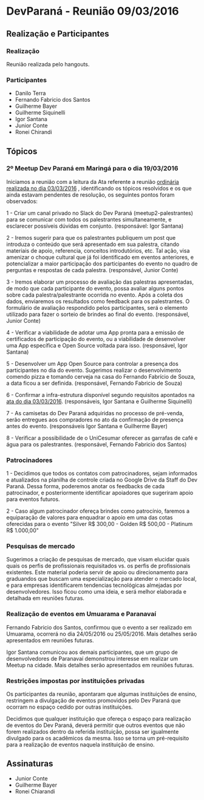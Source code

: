 # DevParaná - Reunião 09/03/2016

## Realização e Participantes
### Realização
Reunião realizada pelo hangouts.

### Participantes
- Danilo Terra
- Fernando Fabricio dos Santos
- Guilherme Bayer
- Guilherme Siquinelli
- Igor Santana
- Junior Conte
- Ronei Chirandi

## Tópicos
### 2º Meetup Dev Paraná em Maringá para o dia 19/03/2016

Iniciamos a reunião com a leitura da Ata referente a reunião [ordinária realizada no dia 03/03/2016](2016-03-03.md)
, identificando os tópicos resolvidos e os que ainda estavam pendentes de resolução, os seguintes pontos foram observados:

1 - Criar um canal privado no Slack do Dev Paraná (meetup2-palestrantes) para se comunicar com todos os palestrantes simultaneamente, e esclarecer possíveis dúvidas em conjunto. (responsável: Igor Santana)

2 - Iremos sugerir para que os palestrantes publiquem um post que introduza o conteúdo que será apresentado em sua palestra, citando materiais de apoio, referencia, conceitos introdutórios, etc. Tal ação, visa amenizar o choque cultural que já foi identificado em eventos anteriores, e potencializar a maior participação dos participantes do evento no quadro de perguntas e respostas de cada palestra. (responsável, Junior Conte)

3 - Iremos elaborar um processo de avaliação das palestras apresentadas, de modo que cada participante do evento, possa avaliar alguns pontos sobre cada palestra/palestrante ocorrida no evento. Após a coleta dos dados, enviaremos os resultados como feedback para os palestrantes. O formulário de avaliação respondido pelos participantes, será o elemento utilizado para fazer o sorteio de brindes ao final do evento. (responsável, Junior Conte)

4 - Verificar a viabilidade de adotar uma App pronta para a emissão de certificados de participação do evento, ou a viabilidade de desenvolver uma App específica e Open Source voltada para isso. (responsável, Igor Santana)

5 - Desenvolver um App Open Source para controlar a presença dos participantes no dia do evento. Sugerimos realizar o desenvolvimento comendo pizza e tomando cerveja na casa do Fernando Fabrício de Souza, a data ficou a ser definida. (responsável, Fernando Fabricio de Souza)

6 - Confirmar a infra-estrutura disponível segundo requisitos apontados na [ata do dia 03/03/2016](2016-03-03.md). (responsáveis, Igor Santana e Guilherme Siquinelli)

7 - As camisetas do Dev Paraná adquiridas no processo de pré-venda, serão entregues aos compradores no ato da confirmação de presença antes do evento. (responsáveis Igor Santana e Guilherme Bayer)

8 - Verificar a possibilidade de o UniCesumar oferecer as garrafas de café e água para os palestrantes. (responsável, Fernando Fabricio dos Santos)

### Patrocinadores

1 - Decidimos que todos os contatos com patrocinadores, sejam informados e atualizados na planilha de controle criada no Google Drive da Staff do Dev Paraná. Dessa forma, poderemos anotar os feedbacks de cada patrocinador, e posteriormente identificar apoiadores que sugeriram apoio para eventos futuros.

2 - Caso algum patrocinador ofereça brindes como patrocínio, faremos a equiparação de valores para enquadrar o apoio em uma das cotas oferecidas para o evento "Silver R$ 300,00 - Golden R$ 500,00 - Platinum R$ 1.000,00"

### Pesquisas de mercado

Sugerimos a criação de pesquisas de mercado, que visam elucidar quais quais os perfis de profissionais requisitados vs. os perfis de profissionais existentes. Este material poderia servir de apoio ou direcionamento para graduandos que buscam uma especialização para atender o mercado local, e para empresas identificarem tendencias tecnológicas almejadas por desenvolvedores. Isso ficou como uma ideia, e será melhor elaborada e detalhada em reuniões futuras.

### Realização de eventos em Umuarama e Paranavaí

Fernando Fabricio dos Santos, confirmou que o evento a ser realizado em Umuarama, ocorrerá no dia 24/05/2016 ou 25/05/2016. Mais detalhes serão apresentados em reuniões futuras.

Igor Santana comunicou aos demais participantes, que um grupo de desenvolvedores de Paranavaí demonstrou interesse em realizar um Meetup na cidade. Mais detalhes serão apresentados em reuniões futuras.

### Restrições impostas por instituições privadas

Os participantes da reunião, apontaram que algumas instituições de ensino, restringem a divulgação de eventos promovidos pelo Dev Paraná que ocorram no espaço cedido por outras instituições.

Decidimos que qualquer instituição que ofereça o espaço para realização de eventos do Dev Paraná, deverá permitir que outros eventos que não forem realizados dentro da referida instituição, possa ser igualmente divulgado para os acadêmicos da mesma. Isso se torna um pré-requisito para a realização de eventos naquela instituição de ensino.

## Assinaturas

- Junior Conte
- Guilherme Bayer
- Ronei Chiarandi
